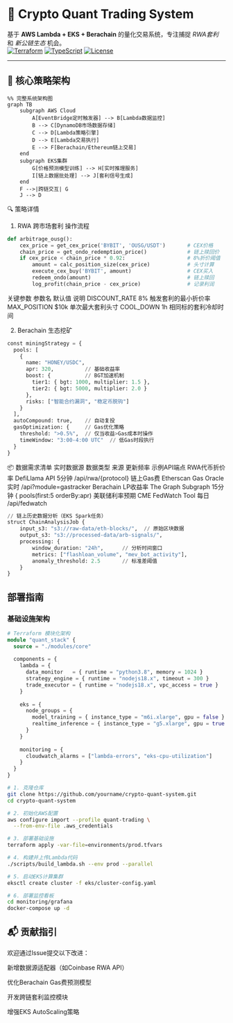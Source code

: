 # 🚀 Crypto Quant Trading System

基于 **AWS Lambda + EKS + Berachain** 的量化交易系统，专注捕捉 _RWA套利_ 和 _新公链生态_ 机会。  
[![Terraform](https://img.shields.io/badge/Terraform-1.5%2B-blue)](https://www.terraform.io/)
[![TypeScript](https://img.shields.io/badge/TypeScript-5.0%2B-3178C6)](https://www.typescriptlang.org/)
[![License](https://img.shields.io/badge/License-MIT-green)](LICENSE)

---

## 🌟 核心策略架构
```mermaid
%% 完整系统架构图
graph TB
    subgraph AWS Cloud
        A[EventBridge定时触发器] --> B[Lambda数据监控]
        B --> C[DynamoDB市场数据存储]
        C --> D[Lambda策略引擎]
        D --> E[Lambda交易执行]
        E --> F[Berachain/Ethereum链上交易]
    end
    subgraph EKS集群
        G[价格预测模型训练] --> H[实时推理服务]
        I[链上数据批处理] --> J[套利信号生成]
    end
    F -->|跨链交互| G
    J --> D
```


🔍 策略详情
1. RWA 跨市场套利
操作流程

```python
def arbitrage_ousg():
    cex_price = get_cex_price('BYBIT', 'OUSG/USDT')       # CEX价格
    chain_price = get_ondo_redemption_price()             # 链上赎回价
    if cex_price < chain_price * 0.92:                    # 8%折价阈值
        amount = calc_position_size(cex_price)            # 头寸计算
        execute_cex_buy('BYBIT', amount)                  # CEX买入
        redeem_ondo(amount)                               # 链上赎回
        log_profit(chain_price - cex_price)               # 记录利润
```
关键参数
参数名	默认值	说明
DISCOUNT_RATE	8%	触发套利的最小折价率
MAX_POSITION	$10k	单次最大套利头寸
COOL_DOWN	1h	相同标的套利冷却时间


2. Berachain 生态挖矿
```python
const miningStrategy = {
  pools: [
    { 
      name: "HONEY/USDC",
      apr: 320,          // 基础收益率
      boost: {           // BGT加速机制
        tier1: { bgt: 1000, multiplier: 1.5 },
        tier2: { bgt: 5000, multiplier: 2.0 }
      },
      risks: ["智能合约漏洞", "稳定币脱钩"]
    }
  ],
  autoCompound: true,    // 自动复投
  gasOptimization: {     // Gas优化策略
    threshold: ">0.5%",  // 仅当收益>Gas成本时操作
    timeWindow: "3:00-4:00 UTC"  // 低Gas时段执行
  }
}
```

📦 数据需求清单
实时数据源
数据类型	来源	更新频率	示例API端点
RWA代币折价率	DefiLlama API	5分钟	/api/rwa/{protocol}
链上Gas费	Etherscan Gas Oracle	实时	/api?module=gastracker
Berachain LP收益率	The Graph Subgraph	15分钟	{ pools(first:5 orderBy:apr)
美联储利率预期	CME FedWatch Tool	每日	/api/fedwatch

```python
// 链上历史数据分析（EKS Spark任务）
struct ChainAnalysisJob {
    input_s3: "s3://raw-data/eth-blocks/",  // 原始区块数据
    output_s3: "s3://processed-data/arb-signals/", 
    processing: {
        window_duration: "24h",      // 分析时间窗口
        metrics: ["flashloan_volume", "mev_bot_activity"],
        anomaly_threshold: 2.5       // 标准差阈值
    }
}
```


## 部署指南

### 基础设施架构
```terraform
# Terraform 模块化架构
module "quant_stack" {
  source = "./modules/core"
  
  components = {
    lambda = {
      data_monitor   = { runtime = "python3.8", memory = 1024 }
      strategy_engine = { runtime = "nodejs18.x", timeout = 300 }
      trade_executor = { runtime = "nodejs18.x", vpc_access = true }
    }
    
    eks = {
      node_groups = {
        model_training = { instance_type = "m6i.xlarge", gpu = false }
        realtime_inference = { instance_type = "g5.xlarge", gpu = true }
      }
    }
    
    monitoring = {
      cloudwatch_alarms = ["lambda-errors", "eks-cpu-utilization"]
    }
  }
}
```

```bash
# 1. 克隆仓库
git clone https://github.com/yourname/crypto-quant-system.git
cd crypto-quant-system

# 2. 初始化AWS配置
aws configure import --profile quant-trading \
  --from-env-file .aws_credentials

# 3. 部署基础设施
terraform apply -var-file=environments/prod.tfvars

# 4. 构建并上传Lambda代码
./scripts/build_lambda.sh --env prod --parallel

# 5. 启动EKS计算集群
eksctl create cluster -f eks/cluster-config.yaml

# 6. 部署监控看板
cd monitoring/grafana
docker-compose up -d
```


## 📬 贡献指引
欢迎通过Issue提交以下改进：

新增数据源适配器（如Coinbase RWA API）

优化Berachain Gas费预测模型

开发跨链套利监控模块

增强EKS AutoScaling策略